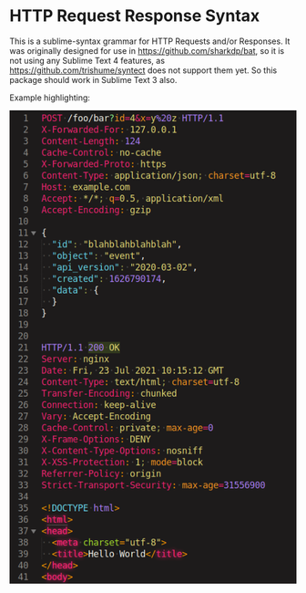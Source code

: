 # HTTP Request Response Syntax
This is a sublime-syntax grammar for HTTP Requests and/or Responses.
It was originally designed for use in https://github.com/sharkdp/bat, so it is not using any Sublime Text 4 features, as https://github.com/trishume/syntect does not support them yet. So this package should work in Sublime Text 3 also.

Example highlighting:

![example http request response highlighting](./docs/images/example_http_highlighting.png)
<!--
```http
POST /foo/bar?id=4&x=y%20z HTTP/1.1
X-Forwarded-For: 127.0.0.1
Content-Length: 124
Cache-Control: no-cache
X-Forwarded-Proto: https
Content-Type: application/json; charset=utf-8
Host: example.com
Accept: */*; q=0.5, application/xml
Accept-Encoding: gzip

{
  "id": "blahblahblahblah",
  "object": "event",
  "api_version": "2020-03-02",
  "created": 1626790174,
  "data": {
  }
}


HTTP/1.1 200 OK
Server: nginx
Date: Fri, 23 Jul 2021 10:15:12 GMT
Content-Type: text/html; charset=utf-8
Transfer-Encoding: chunked
Connection: keep-alive
Vary: Accept-Encoding
Cache-Control: private; max-age=0
X-Frame-Options: DENY
X-Content-Type-Options: nosniff
X-XSS-Protection: 1; mode=block
Referrer-Policy: origin
Strict-Transport-Security: max-age=31556900

<!DOCTYPE html>
<html>
<head>
  <meta charset="utf-8">
  <title>Hello World</title>
</head>
<body>

</body>
</html>
```
-->
